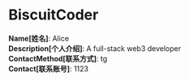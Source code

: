 # BiscuitCoder

**Name[姓名]**: Alice  
**Description[个人介绍]**: A full-stack web3 developer  
**ContactMethod[联系方式]**: tg  
**Contact[联系账号]**: 1123
